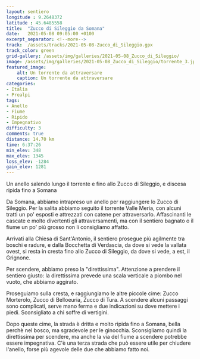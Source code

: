 ```yaml
---
layout: sentiero
longitude : 9.2648372
latitude : 45.6485558
title:  "Zucco di Sileggio da Somana"
date:   2021-05-08 09:05:00 +0100
excerpt_separator: <!--more-->
track:  /assets/tracks/2021-05-08-Zucco_di_Sileggio.gpx
track_color: green
grid-gallery: /assets/img/galleries/2021-05-08_Zucco_di_Sileggio/
image: /assets/img/galleries/2021-05-08_Zucco_di_Sileggio/torrente_3.jpg
featured_image:
    alt: Un torrente da attraversare
    caption: Un torrente da attraversare
categories:
- Italia
- Prealpi
tags:
- Anello
- Fiume
- Ripido
- Impegnativo
difficulty: 3
comments: true
distance: 14.70 km
time: 6:37:26
min_elev: 348
max_elev: 1345
loss_elev: -1284
gain_elev: 1281
---
```


Un anello salendo lungo il torrente e fino allo Zucco di Sileggio, e discesa ripida fino a Somana 
<!--more-->

Da Somana, abbiamo intrapreso un anello per raggiungere lo Zucco di Sileggio. Per la salita abbiamo seguito il torrente Valle Meria, con alcuni tratti un po' esposti e attrezzati con catene per attraversarlo. 
Affascinanti le cascate e molto divertenti gli attraversamenti, ma con il sentiero bagnato o il fiume un po' più grosso non li consigliamo affatto.

Arrivati alla Chiesa di Sant'Antonio, il sentiero prosegue più agilmente tra boschi e radure, e dalla Bocchetta di Verdascia, da dove si vede la vallata ovest, si resta in cresta fino allo Zucco di Sileggio, da dove si vede, a est, il Grignone.

Per scendere, abbiamo preso la "direttissima". Attenzione a prendere il sentiero giusto: la direttissima prevede una scala verticale a piombo nel vuoto, che abbiamo aggirato.

Proseguiamo sulla cresta, e raggiungiamo le altre piccole cime: Zucco Morterolo, Zucco di Belloeuria, Zucco di Tura. A scendere alcuni passaggi sono complicati, serve mano ferma e due indicazioni su dove mettere i piedi. 
Sconsigliato a chi soffre di vertigini. 

Dopo queste cime, la strada è dritta e molto ripida fino a Somana, bella perchè nel bosco, ma sgradevole per le ginocchia. 
Sconsigliamo quindi la direttissima per scendere, ma anche la via del fiume a scendere potrebbe essere impegnativa. C'è una terza strada che può essere utile per chiudere l'anello, forse più agevole delle due che abbiamo fatto noi.
